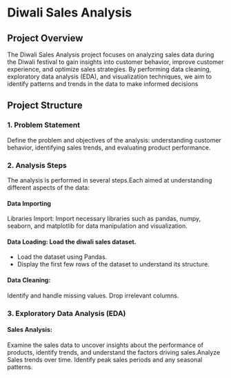 # Diwali Sales Analysis
## Project Overview
The Diwali Sales Analysis project focuses on analyzing sales data during the Diwali festival to gain insights into customer behavior, improve customer experience, and optimize sales strategies. By performing data cleaning, exploratory data analysis (EDA), and visualization techniques, we aim to identify patterns and trends in the data to make informed decisions
## Project Structure
### 1. Problem Statement
Define the problem and objectives of the analysis: understanding customer behavior, identifying sales trends, and evaluating product performance.
### 2. Analysis Steps
The analysis is performed in several steps.Each aimed at understanding different aspects of the data:
#### Data Importing 
Libraries Import: Import necessary libraries such as pandas, numpy, seaborn, and matplotlib for data manipulation and visualization.
#### Data Loading: Load the diwali sales dataset.
- Load the dataset using Pandas. 
- Display the first few rows of the dataset to understand its structure.
#### Data Cleaning:
Identify and handle missing values. Drop irrelevant columns.
### 3. Exploratory Data Analysis (EDA)
#### Sales Analysis:
Examine the sales data to uncover insights about the performance of products, identify trends, and understand the factors driving sales.Analyze Sales trends over time. Identify peak sales periods and any seasonal patterns.
